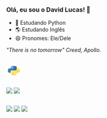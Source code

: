 ### Olá, eu sou o David Lucas! 👋

- 🌱 Estudando Python
- 🌎 Estudando Inglês
- 😄 Pronomes: Ele/Dele

<i>"There is no tomorrow" Creed, Apollo.</i>
<div style="display: inline_block"><br>
  <img align="center" alt="Lucas-Python" height="30" width="40" src="https://raw.githubusercontent.com/devicons/devicon/master/icons/python/python-original.svg">
</div>
  
  ##
<div>
  <img height="180em" src="https://github-readme-stats.vercel.app/api?username=lucaspbds&show_icons=true&theme=aura_dark#gh-dark-mode-only">
<img height="180em" src="https://github-readme-stats.vercel.app/api/top-langs/?username=lucaspbds&show_icons=true&theme=aura_dark#gh-dark-mode-only">
</div>

  ##
<div> 
  <a href="https://instagram.com/lucaspbds" target="_blank"><img src="https://img.shields.io/badge/-Instagram-%23E4405F?style=for-the-badge&logo=instagram&logoColor=white" target="_blank"></a>
  <a href = "mailto:davidlucas2610@gmail.com"><img src="https://img.shields.io/badge/-Gmail-%23333?style=for-the-badge&logo=gmail&logoColor=white" target="_blank"></a>
  <a href="https://www.linkedin.com/in/lucas-pereira-63701b296/" target="_blank"><img src="https://img.shields.io/badge/-LinkedIn-%230077B5?style=for-the-badge&logo=linkedin&logoColor=white" target="_blank"></a> 
  
</div>
